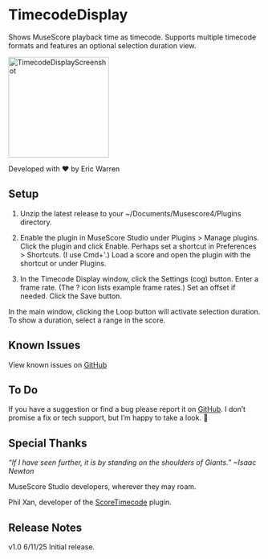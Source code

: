 # TimecodeDisplay
Shows MuseScore playback time as timecode. Supports multiple timecode formats and features an optional selection duration view.

<img width="200" alt="TimecodeDisplayScreenshot" src="https://github.com/user-attachments/assets/becf1c0d-4781-41fb-a7d8-39f8385e3e1a" />


Developed with ❤️ by Eric Warren


## Setup
1. Unzip the latest release to your ~/Documents/Musescore4/Plugins directory.

2. Enable the plugin in MuseScore Studio under Plugins > Manage plugins. Click the plugin and click Enable. Perhaps set a shortcut in Preferences > Shortcuts. (I use Cmd+'.) Load a score and open the plugin with the shortcut or under Plugins.

3. In the Timecode Display window, click the Settings (cog) button. Enter a frame rate. (The ? icon lists example frame rates.) Set an offset if needed. Click the Save button.

In the main window, clicking the Loop button will activate selection duration. To show a duration, select a range in the score.

## Known Issues
View known issues on [GitHub](https://github.com/eakwarren/TimecodeDisplay/issues)


## To Do
If you have a suggestion or find a bug please report it on [GitHub](https://github.com/eakwarren/TimecodeDisplay/issues). I don’t promise a fix or tech support, but I’m happy to take a look. 🙂


## Special Thanks
_“If I have seen further, it is by standing on the shoulders of Giants.” ~Isaac Newton_

MuseScore Studio developers, wherever they may roam.

Phil Xan, developer of the [ScoreTimecode](https://github.com/philxan/ScoreTimecode) plugin. 

## Release Notes
v1.0 6/11/25 Initial release.
